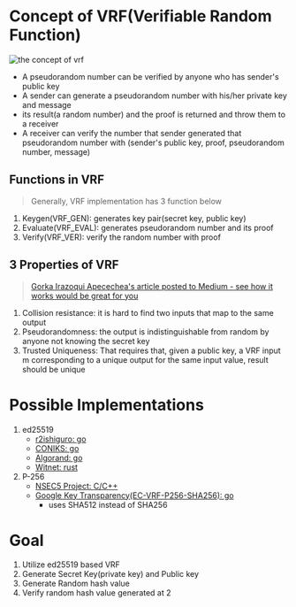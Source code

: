 # Concept of VRF(Verifiable Random Function)
![the concept of vrf](https://github.com/yoseplee/vrf-go/blob/master/vrf-concept.png?raw=true)
* A pseudorandom number can be verified by anyone who has sender's public key
* A sender can generate a pseudorandom number with his/her private key and message
* its result(a random number) and the proof is returned and throw them to a receiver
* A receiver can verify the number that sender generated that pseudorandom number with (sender's public key, proof, pseudorandom number, message)

## Functions in VRF
> Generally, VRF implementation has 3 function below
1. Keygen(VRF_GEN): generates key pair(secret key, public key)
2. Evaluate(VRF_EVAL): generates pseudorandom number and its proof
3. Verify(VRF_VER): verify the random number with proof

## 3 Properties of VRF
> [Gorka Irazoqui Apecechea's article posted to Medium - see how it works would be great for you](https://medium.com/witnet/cryptographic-sortition-in-blockchains-the-importance-of-vrfs-ad5c20a4e018)
1. Collision resistance: it is hard to find two inputs that map to the same output
2. Pseudorandomness: the output is indistinguishable from random by anyone not knowing the secret key
3. Trusted Uniqueness: That requires that, given a public key, a VRF input m corresponding to a unique output for the same input value, result should be unique

# Possible Implementations
1. ed25519
    * [r2ishiguro: go](https://github.com/r2ishiguro/vrf/tree/master/go/vrf_ed25519)
    * [CONIKS: go](https://github.com/coniks-sys/coniks-go/tree/master/crypto/vrf)
    * [Algorand: go](https://github.com/algorand/go-algorand/tree/master/crypto)
    * [Witnet: rust](https://github.com/witnet/vrf-rs)
2. P-256
    * [NSEC5 Project: C/C++](https://github.com/fcelda/nsec5-crypto)
    * [Google Key Transparency(EC-VRF-P256-SHA256): go](https://github.com/google/keytransparency/blob/master/core/crypto/vrf/p256/p256.go)
        * uses SHA512 instead of SHA256 


# Goal
1. Utilize ed25519 based VRF
2. Generate Secret Key(private key) and Public key
3. Generate Random hash value
4. Verify random hash value generated at 2